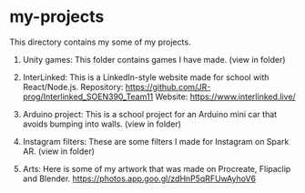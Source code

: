 # my-projects

This directory contains my some of my projects.

1) Unity games: This folder contains games I have made. (view in folder)

2) InterLinked: This is a LinkedIn-style website made for school with React/Node.js. 
      Repository:  https://github.com/JR-prog/Interlinked_SOEN390_Team11 
      Website: https://www.interlinked.live/ 

3) Arduino project: This is a school project for an Arduino mini car that avoids bumping into walls. (view in folder)

4) Instagram filters: These are some filters I made for Instagram on Spark AR. (view in folder)

5) Arts: Here is some of my artwork that was made on Procreate, Flipaclip and Blender. https://photos.app.goo.gl/zdHnP5qRFUwAyhoV6  
